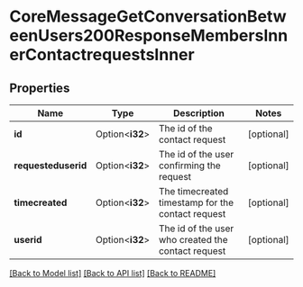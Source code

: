 # CoreMessageGetConversationBetweenUsers200ResponseMembersInnerContactrequestsInner

## Properties

Name | Type | Description | Notes
------------ | ------------- | ------------- | -------------
**id** | Option<**i32**> | The id of the contact request | [optional]
**requesteduserid** | Option<**i32**> | The id of the user confirming the request | [optional]
**timecreated** | Option<**i32**> | The timecreated timestamp for the contact request | [optional]
**userid** | Option<**i32**> | The id of the user who created the contact request | [optional]

[[Back to Model list]](../README.md#documentation-for-models) [[Back to API list]](../README.md#documentation-for-api-endpoints) [[Back to README]](../README.md)


